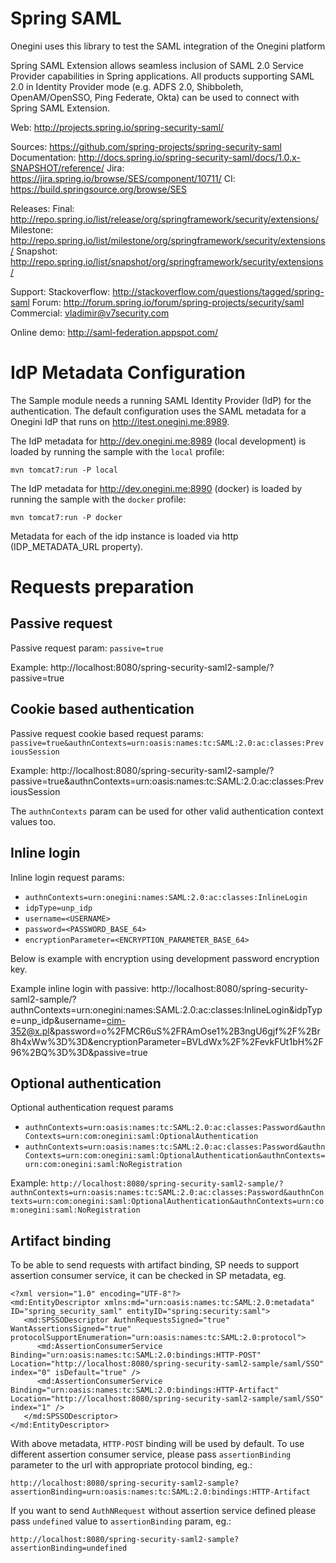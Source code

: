 Spring SAML
====================

Onegini uses this library to test the SAML integration of the Onegini platform

Spring SAML Extension allows seamless inclusion of SAML 2.0 Service Provider capabilities in Spring applications. All products supporting SAML 2.0 in Identity Provider mode (e.g. ADFS 2.0, Shibboleth, OpenAM/OpenSSO, Ping Federate, Okta) can be used to connect with Spring SAML Extension.

Web:
http://projects.spring.io/spring-security-saml/

Sources: https://github.com/spring-projects/spring-security-saml
Documentation: http://docs.spring.io/spring-security-saml/docs/1.0.x-SNAPSHOT/reference/
Jira: https://jira.spring.io/browse/SES/component/10711/
CI: https://build.springsource.org/browse/SES

Releases:
Final: http://repo.spring.io/list/release/org/springframework/security/extensions/
Milestone: http://repo.spring.io/list/milestone/org/springframework/security/extensions/
Snapshot: http://repo.spring.io/list/snapshot/org/springframework/security/extensions/

Support:
Stackoverflow: http://stackoverflow.com/questions/tagged/spring-saml
Forum: http://forum.spring.io/forum/spring-projects/security/saml
Commercial: vladimir@v7security.com

Online demo: http://saml-federation.appspot.com/


IdP Metadata Configuration
==========================

The Sample module needs a running SAML Identity Provider (IdP) for the authentication. The default configuration uses the SAML metadata for a Onegini IdP that 
runs on http://itest.onegini.me:8989. 

The IdP metadata for http://dev.onegini.me:8989 (local development) is loaded by running the sample with the `local` profile:

    mvn tomcat7:run -P local

The IdP metadata for http://dev.onegini.me:8990 (docker) is loaded by running the sample with the `docker` profile:

    mvn tomcat7:run -P docker

Metadata for each of the idp instance is loaded via http (IDP_METADATA_URL property).

Requests preparation
====================

Passive request
---------------

Passive request param: `passive=true`

Example: http://localhost:8080/spring-security-saml2-sample/?passive=true

Cookie based authentication
---------------------------

Passive request cookie based request params: `passive=true&authnContexts=urn:oasis:names:tc:SAML:2.0:ac:classes:PreviousSession`

Example: http://localhost:8080/spring-security-saml2-sample/?passive=true&authnContexts=urn:oasis:names:tc:SAML:2.0:ac:classes:PreviousSession

The `authnContexts` param can be used for other valid authentication context values too.

Inline login
------------

Inline login request params: 

 * `authnContexts=urn:onegini:names:SAML:2.0:ac:classes:InlineLogin`
 * `idpType=unp_idp`
 * `username=<USERNAME>`
 * `password=<PASSWORD_BASE_64>`
 * `encryptionParameter=<ENCRYPTION_PARAMETER_BASE_64>`

Below is example with encryption using development password encryption key.

Example inline login with passive: http://localhost:8080/spring-security-saml2-sample/?authnContexts=urn:onegini:names:SAML:2.0:ac:classes:InlineLogin&idpType=unp_idp&username=cim-352@x.pl&password=o%2FMCR6uS%2FRAmOse1%2B3ngU6gjf%2F%2Br8h4xWw%3D%3D&encryptionParameter=BVLdWx%2F%2FevkFUt1bH%2F96%2BQ%3D%3D&passive=true

Optional authentication
-----------------------

Optional authentication request params

* `authnContexts=urn:oasis:names:tc:SAML:2.0:ac:classes:Password&authnContexts=urn:com:onegini:saml:OptionalAuthentication` 
* `authnContexts=urn:oasis:names:tc:SAML:2.0:ac:classes:Password&authnContexts=urn:com:onegini:saml:OptionalAuthentication&authnContexts=urn:com:onegini:saml:NoRegistration`
 
Example:
 `http://localhost:8080/spring-security-saml2-sample/?authnContexts=urn:oasis:names:tc:SAML:2.0:ac:classes:Password&authnContexts=urn:com:onegini:saml:OptionalAuthentication&authnContexts=urn:com:onegini:saml:NoRegistration`


Artifact binding
-----------------------

To be able to send requests with artifact binding, SP needs to support assertion consumer service, it can be checked in SP metadata, eg.
```
<?xml version="1.0" encoding="UTF-8"?>
<md:EntityDescriptor xmlns:md="urn:oasis:names:tc:SAML:2.0:metadata" ID="spring_security_saml" entityID="spring:security:saml">
   <md:SPSSODescriptor AuthnRequestsSigned="true" WantAssertionsSigned="true" protocolSupportEnumeration="urn:oasis:names:tc:SAML:2.0:protocol">
      <md:AssertionConsumerService Binding="urn:oasis:names:tc:SAML:2.0:bindings:HTTP-POST" Location="http://localhost:8080/spring-security-saml2-sample/saml/SSO" index="0" isDefault="true" />
      <md:AssertionConsumerService Binding="urn:oasis:names:tc:SAML:2.0:bindings:HTTP-Artifact" Location="http://localhost:8080/spring-security-saml2-sample/saml/SSO" index="1" />
   </md:SPSSODescriptor>
</md:EntityDescriptor>

```

With above metadata, `HTTP-POST` binding will be used by default. To use different assertion consumer service, please pass `assertionBinding` parameter to the url with appropriate protocol binding, eg.:

`http://localhost:8080/spring-security-saml2-sample?assertionBinding=urn:oasis:names:tc:SAML:2.0:bindings:HTTP-Artifact`

If you want to send `AuthNRequest` without assertion service defined please pass `undefined` value to `assertionBinding` param, eg.:

`http://localhost:8080/spring-security-saml2-sample?assertionBinding=undefined`